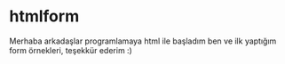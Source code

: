# htmlform
Merhaba arkadaşlar programlamaya html ile başladım ben ve ilk yaptığım form örnekleri, teşekkür ederim :)
